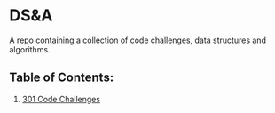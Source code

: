 # DS&A

A repo containing a collection of code challenges, data structures and algorithms.

## Table of Contents:

1. [301 Code Challenges](301-code-challenges)